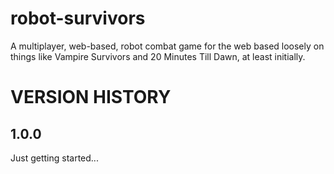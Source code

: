# robot-survivors
A multiplayer, web-based, robot combat game for the web based loosely on things like Vampire Survivors and 20 Minutes Till Dawn, at least initially.

# VERSION HISTORY
## 1.0.0
Just getting started...